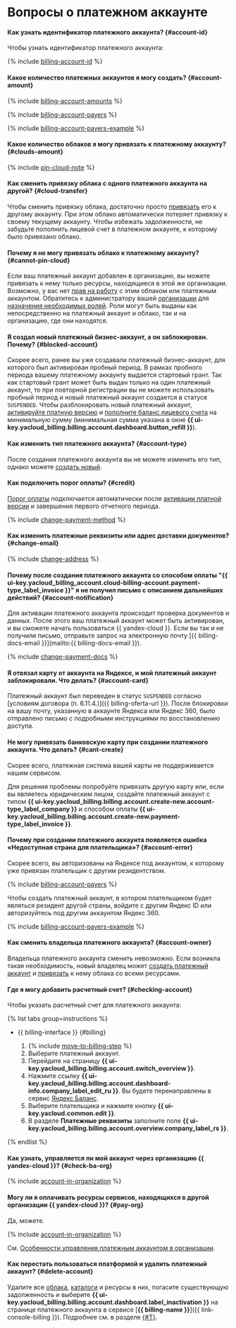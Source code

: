 # Вопросы о платежном аккаунте

#### Как узнать идентификатор платежного аккаунта? {#account-id}

Чтобы узнать идентификатор платежного аккаунта:

{% include [billing-account-id](../../_includes/billing/billing-account-id.md) %}

#### Какое количество платежных аккаунтов я могу создать? {#account-amount}

{% include [billing-account-amounts](../../billing/_includes/billing-account-amounts.md) %}

{% include [billing-account-payers](../../billing/_includes/billing-account-payers.md) %}

{% include [billing-account-payers-example](../../billing/_includes/billing-account-payers-example.md) %}

#### Какое количество облаков я могу привязать к платежному аккаунту? {#clouds-amount}

{% include [pin-cloud-note](../../billing/_includes/pin-cloud-note.md) %}

#### Как сменить привязку облака с одного платежного аккаунта на другой? {#cloud-transfer}

Чтобы сменить привязку облака, достаточно просто [привязать](../../billing/operations/pin-cloud.md) его к другому аккаунту. При этом облако автоматически потеряет привязку к своему текущему аккаунту. Чтобы избежать задолженности, не забудьте пополнить лицевой счет в платежном аккаунте, к которому было привязано облако.

#### Почему я не могу привязать облако к платежному аккаунту? {#cannot-pin-cloud}

Если ваш платежный аккаунт добавлен в организацию, вы можете привязать к нему только ресурсы, находящиеся в этой же организации. Возможно, у вас нет [прав на работу](../../billing/operations/pin-cloud.md#bind-roles) с этим облаком или платежным аккаунтом. Обратитесь к администратору вашей [организации](../../billing/concepts/organization.md) для [назначения необходимых ролей](../../billing/security/index.md#set-role).
Роли могут быть выданы как непосредственно на платежный аккаунт и облако, так и на организацию, где они находятся.

#### Я создал новый платежный бизнес-аккаунт, а он заблокирован. Почему? {#blocked-account}

Скорее всего, ранее вы уже создавали платежный бизнес-аккаунт, для которого был активирован пробный период. В рамках пробного периода вашему платежному аккаунту выдается стартовый грант. Так как стартовый грант может быть выдан только на один платежный аккаунт, то при повторной регистрации вы не можете использовать пробный период и новый платежный аккаунт создается в статусе `SUSPENDED`.
Чтобы разблокировать новый платежный аккаунт, [активируйте платную версию](../../billing/operations/activate-commercial.md) и [пополните баланс лицевого счета](../../billing/operations/pay-the-bill.md) на минимальную сумму (минимальная сумма указана в окне **{{ ui-key.yacloud_billing.billing.account.dashboard.button_refill }}**).

#### Как изменить тип платежного аккаунта? {#account-type}

После создания платежного аккаунта вы не можете изменить его тип, однако можете [создать новый](../../billing/operations/create-new-account.md).

#### Как подключить порог оплаты? {#credit}

[Порог оплаты](../../billing/concepts/billing-threshold.md) подключается автоматически после [активации платной версии](../../billing/operations/activate-commercial.md) и завершения первого отчетного периода.

{% include [change-payment-method](../../billing/_includes/change-payment-method.md) %}

#### Как изменить платежные реквизиты или адрес доставки документов? {#change-email}

{% include [change-address](../../billing/_includes/change-address.md) %}

#### Почему после создания платежного аккаунта со способом оплаты "{{ ui-key.yacloud_billing_account.cloud-billing-account.payment-type_label_invoice }}" я не получил письмо с описанием дальнейших действий? {#account-notification}

Для активации платежного аккаунта происходит проверка документов и данных. После этого ваш платежный аккаунт может быть активирован, и вы сможете начать пользоваться {{ yandex-cloud }}.
Если вы так и не получили письмо, отправьте запрос на электронную почту [{{ billing-docs-email }}](mailto:{{ billing-docs-email }}).

{% include [change-payment-docs](../../billing/_includes/change-payment-docs.md) %}


#### Я отвязал карту от аккаунта на Яндексе, и мой платежный аккаунт заблокировали. Что делать? {#account-card}


Платежный аккаунт был переведен в статус `SUSPENDED` согласно [условиям договора (п. 6.11.4.)]({{ billing-oferta-url }}).
После блокировки на вашу почту, указанную в аккаунте Яндекса или Яндекс 360, было отправлено письмо с подробными инструкциями по восстановлению доступа.




#### Не могу привязать банковскую карту при создании платежного аккаунта. Что делать? {#cant-create}

Скорее всего, платежная система вашей карты не поддерживается нашим сервисом.

Для решения проблемы попробуйте привязать другую карту или, если вы являетесь юридическим лицом, создайте платежный аккаунт с типом **{{ ui-key.yacloud_billing.billing.account.create-new.account-type_label_company }}** и способом оплаты **{{ ui-key.yacloud_billing.billing.account.create-new.payment-type_label_invoice }}**.

#### Почему при создании платежного аккаунта появляется ошибка «Недоступная страна для плательщика»? {#account-error}

Скорее всего, вы авторизованы на Яндексе под аккаунтом, к которому уже привязан плательщик с другим резидентством. 

{% include [billing-account-payers](../../billing/_includes/billing-account-payers.md) %}

Чтобы создать платежный аккаунт, в котором плательщиком будет являться резидент другой страны, войдите с другим Яндекс ID или авторизуйтесь под другим аккаунтом Яндекс 360. 

{% include [billing-account-payers-example](../../billing/_includes/billing-account-payers-example.md) %}

#### Как сменить владельца платежного аккаунта? {#account-owner}

Владельца платежного аккаунта сменить невозможно. Если возникла такая необходимость, новый владелец может [создать платежный аккаунт](../../billing/operations/create-new-account.md) и [привязать](../../billing/operations/pin-cloud.md) к нему облака со всеми ресурсами.

#### Где я могу добавить расчетный счет? {#checking-account}

Чтобы указать расчетный счет для платежного аккаунта:

{% list tabs group=instructions %}

- {{ billing-interface }} {#billing}

   1. {% include [move-to-billing-step](../../billing/_includes/move-to-billing-step.md) %}
   1. Выберите платежный аккаунт.
   1. Перейдите на страницу **{{ ui-key.yacloud_billing.billing.account.switch_overview }}**.
   1. Нажмите ссылку **{{ ui-key.yacloud_billing.billing.account.dashboard-info.company_label_edit_ru }}**. 
      Вы будете перенаправлены в сервис [Яндекс Баланс](https://balance.yandex.ru/).
   1. Выберите плательщика и нажмите кнопку **{{ ui-key.yacloud.common.edit }}**.
   1. В разделе **Платежные реквизиты** заполните поле **{{ ui-key.yacloud_billing.billing.account.overview.company_label_rs }}**.

{% endlist %}

#### Как узнать, управляется ли мой аккаунт через организацию {{ yandex-cloud }}? {#check-ba-org}

{% include [account-in-organization](../../_includes/billing/check-account-organization.md) %}

#### Могу ли я оплачивать ресурсы сервисов, находящихся в другой организации {{ yandex-cloud }}? {#pay-org}

Да, можете.

{% include [account-in-organization](../../_includes/billing/pay-resouces-of-another-organization.md) %}

См. [Особенности управления платежным аккаунтом в организации](../../billing/concepts/organization.md).

#### Как перестать пользоваться платформой и удалить платежный аккаунт? {#delete-account}


Удалите все [облака](../../resource-manager/concepts/resources-hierarchy.md#cloud), [каталоги](../../resource-manager/concepts/resources-hierarchy.md#folder) и ресурсы в них, погасите существующую задолженность и выберите **{{ ui-key.yacloud_billing.billing.account.dashboard.label_inactivation }}** на странице платежного аккаунта в сервисе [**{{ billing-name }}**]({{ link-console-billing }}). Подробнее см. в разделе [{#T}](../../billing/operations/delete-account.md).


